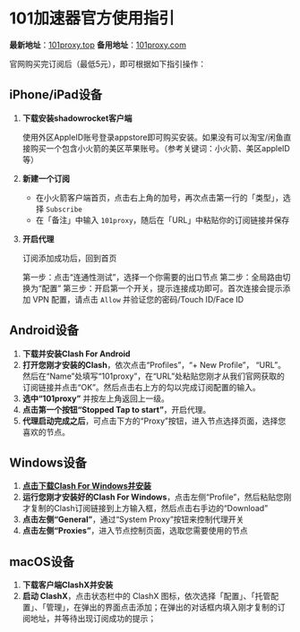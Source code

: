 # 101加速器官方使用指引

**最新地址**：[101proxy.top](https://101proxy.top)   **备用地址**：[101proxy.com](https://101proxy.com)

官网购买完订阅后（最低5元），即可根据如下指引操作：

## iPhone/iPad设备

1.  **下载安装shadowrocket客户端**

    使用外区AppleID账号登录appstore即可购买安装。如果没有可以淘宝/闲鱼直接购买一个包含小火箭的美区苹果账号。（参考关键词：小火箭、美区appleID等）

2.  **新建一个订阅**

    -   在小火箭客户端首页，点击右上角的加号，再次点击第一行的「类型」，选择 `Subscribe`
    -   在「备注」中输入 `101proxy`，随后在「URL」中粘贴你的订阅链接并保存

3.  **开启代理**

    订阅添加成功后，回到首页

    第一步：点击“连通性测试”，选择一个你需要的出口节点
    第二步：全局路由切换为“配置”
    第三步：开启第一个开关，提示连接成功即可。首次连接会提示添加 VPN 配置，请点击 `Allow` 并验证您的密码/Touch ID/Face ID

## Android设备

1.  **下载并安装Clash For Android**
2.  **打开您刚才安装的Clash**，依次点击“Profiles”，“+ New Profile”， “URL”。然后在“Name”处填写“101proxy”，在“URL”处粘贴您刚才从我们官网获取的订阅链接并点击“OK”。然后点击右上方的勾以完成订阅配置的输入。
3.  **选中“101proxy”** 并按左上角返回上一级。
4.  **点击第一个按钮“Stopped Tap to start”**，开启代理。
5.  **代理启动完成之后**，可点击下方的“Proxy”按钮，进入节点选择页面，选择您喜欢的节点。

## Windows设备

1.  **[点击下载Clash For Windows并安装](https://github.com/yi0yiproxy/101proxy/raw/refs/heads/main/ClashX.dmg)**
2.  **运行您刚才安装好的Clash For Windows**，点击左侧“Profile”，然后粘贴您刚才复制的Clash订阅链接到上方输入框，然后点击右手边的“Download”
3.  **点击左侧“General”**，通过“System Proxy”按钮来控制代理开关
4.  **点击左侧“Proxies”**，进入节点控制页面，选取您需要使用的节点

## macOS设备

1.  **下载客户端ClashX并安装**
2.  **启动 ClashX**，点击状态栏中的 ClashX 图标，依次选择「配置」、「托管配置」、「管理」，在弹出的界面点击添加；在弹出的对话框内填入刚才复制的订阅地址，并等待出现订阅成功的提示；
